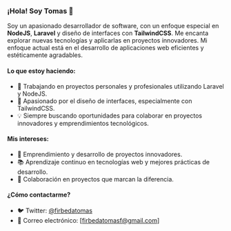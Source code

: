 ### ¡Hola! Soy Tomas 👋

Soy un apasionado desarrollador de software, con un enfoque especial en **NodeJS**, **Laravel** y diseño de interfaces con **TailwindCSS**. Me encanta explorar nuevas tecnologías y aplicarlas en proyectos innovadores. Mi enfoque actual está en el desarrollo de aplicaciones web eficientes y estéticamente agradables.

#### Lo que estoy haciendo:
- 🔭 Trabajando en proyectos personales y profesionales utilizando Laravel y NodeJS.
- 🌟 Apasionado por el diseño de interfaces, especialmente con TailwindCSS.
- 💡 Siempre buscando oportunidades para colaborar en proyectos innovadores y emprendimientos tecnológicos.

#### Mis intereses:
- 🚀 Emprendimiento y desarrollo de proyectos innovadores.
- 📚 Aprendizaje continuo en tecnologías web y mejores prácticas de desarrollo.
- 🤝 Colaboración en proyectos que marcan la diferencia.

#### ¿Cómo contactarme?
- 🐦 Twitter: [@firbedatomas](https://twitter.com/firbedatomas)
- 📧 Correo electrónico: [firbedatomasf@gmail.com] 

<!---
Firbedatomas/Firbedatomas es un ✨ repositorio especial ✨ porque su `README.md` (este archivo) aparece en mi perfil de GitHub.
Puedes hacer clic en el enlace de Vista Previa para echar un vistazo a tus cambios.
--->

